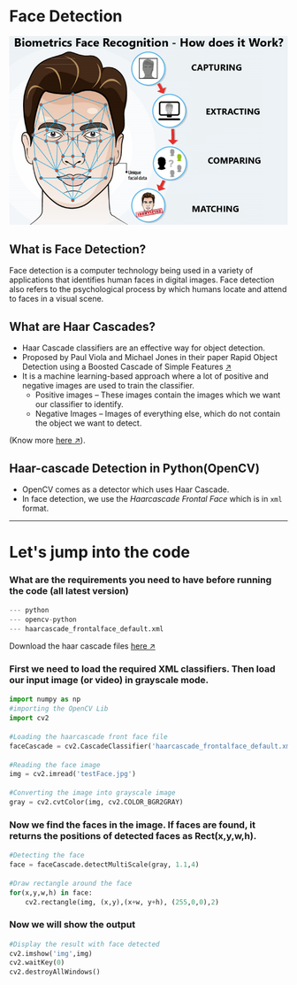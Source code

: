 # Face Detection 

<img src = "./img/img.jpg">

## What is Face Detection?
Face detection is a computer technology being used in a variety of applications that identifies human faces in digital images. Face detection also refers to the psychological process by which humans locate and attend to faces in a visual scene.

## What are Haar Cascades?
- Haar Cascade classifiers are an effective way for object detection. 
- Proposed by Paul Viola and Michael Jones in their paper Rapid Object Detection using a Boosted Cascade of Simple Features [↗](https://www.researchgate.net/publication/3940582_Rapid_Object_Detection_using_a_Boosted_Cascade_of_Simple_Features)
- It is a machine learning-based approach where a lot of positive and negative images are used to train the classifier.
  - Positive images – These images contain the images which we want our classifier to identify.
  - Negative Images – Images of everything else, which do not contain the object we want to detect.
  
(Know more [here ↗](https://opencv-python-tutroals.readthedocs.io/en/latest/py_tutorials/py_objdetect/py_face_detection/py_face_detection.html)).

## Haar-cascade Detection in Python(OpenCV)
- OpenCV comes as a detector which uses Haar Cascade.
- In face detection, we use the *Haarcascade Frontal Face* which is in `xml` format.

---

# Let's jump into the code
### What are the requirements you need to have before running the code (all latest version)
```python
--- python
--- opencv-python
--- haarcascade_frontalface_default.xml
```
Download the haar cascade files [here ↗](https://raw.githubusercontent.com/saswatsamal/faceDetection/master/haarcascade_frontalface_default.xml)

### First we need to load the required XML classifiers. Then load our input image (or video) in grayscale mode.
```python
import numpy as np
#importing the OpenCV Lib
import cv2

#Loading the haarcascade front face file
faceCascade = cv2.CascadeClassifier('haarcascade_frontalface_default.xml')

#Reading the face image
img = cv2.imread('testFace.jpg')

#Converting the image into grayscale image
gray = cv2.cvtColor(img, cv2.COLOR_BGR2GRAY)
```
### Now we find the faces in the image. If faces are found, it returns the positions of detected faces as Rect(x,y,w,h).
```python
#Detecting the face
face = faceCascade.detectMultiScale(gray, 1.1,4)

#Draw rectangle around the face
for(x,y,w,h) in face:
    cv2.rectangle(img, (x,y),(x+w, y+h), (255,0,0),2)
```
### Now we will show the output
```python
#Display the result with face detected
cv2.imshow('img',img)
cv2.waitKey(0)
cv2.destroyAllWindows()
```
